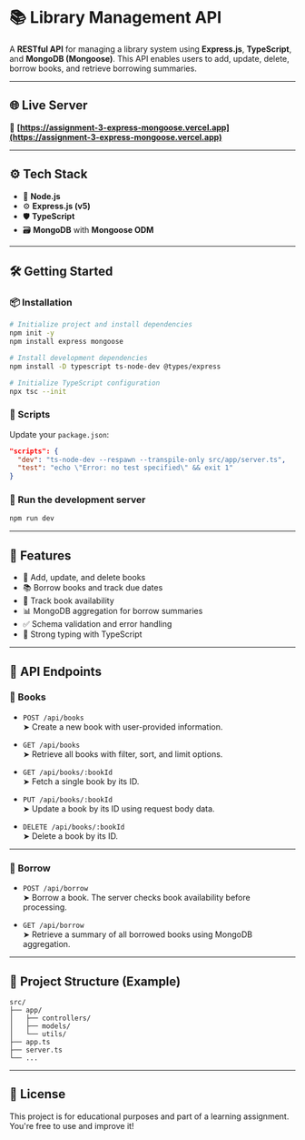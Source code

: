 
# 📚 Library Management API

A **RESTful API** for managing a library system using **Express.js**, **TypeScript**, and **MongoDB (Mongoose)**. This API enables users to add, update, delete, borrow books, and retrieve borrowing summaries.

---

## 🌐 Live Server

🔗 **[https://assignment-3-express-mongoose.vercel.app](https://assignment-3-express-mongoose.vercel.app)**

---

## ⚙️ Tech Stack

- 🚀 **Node.js**
- ⚙️ **Express.js (v5)**
- 🛡️ **TypeScript**
- 🗃️ **MongoDB** with **Mongoose ODM**

---

## 🛠️ Getting Started

### 📦 Installation

```bash
# Initialize project and install dependencies
npm init -y
npm install express mongoose

# Install development dependencies
npm install -D typescript ts-node-dev @types/express

# Initialize TypeScript configuration
npx tsc --init
```

### 🔧 Scripts

Update your `package.json`:

```json
"scripts": {
  "dev": "ts-node-dev --respawn --transpile-only src/app/server.ts",
  "test": "echo \"Error: no test specified\" && exit 1"
}
```

### 🚀 Run the development server

```bash
npm run dev
```

---

## 📌 Features

- 📗 Add, update, and delete books
- 📚 Borrow books and track due dates
- 🔁 Track book availability
- 📊 MongoDB aggregation for borrow summaries
- ✅ Schema validation and error handling
- 🧠 Strong typing with TypeScript

---

## 📘 API Endpoints

### 📕 Books

- `POST /api/books`  
  ➤ Create a new book with user-provided information.

- `GET /api/books`  
  ➤ Retrieve all books with filter, sort, and limit options.

- `GET /api/books/:bookId`  
  ➤ Fetch a single book by its ID.

- `PUT /api/books/:bookId`  
  ➤ Update a book by its ID using request body data.

- `DELETE /api/books/:bookId`  
  ➤ Delete a book by its ID.

---

### 📗 Borrow

- `POST /api/borrow`  
  ➤ Borrow a book. The server checks book availability before processing.

- `GET /api/borrow`  
  ➤ Retrieve a summary of all borrowed books using MongoDB aggregation.

---

## 📂 Project Structure (Example)

```
src/
├── app/
│   ├── controllers/
│   ├── models/
│   └── utils/
├── app.ts
├── server.ts
└── ...
```

---

## 📜 License

This project is for educational purposes and part of a learning assignment. You're free to use and improve it!
